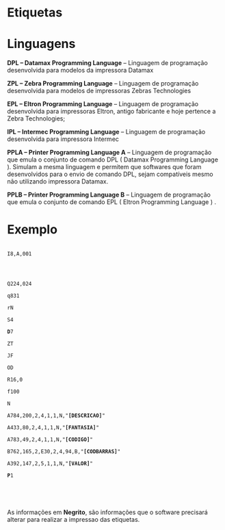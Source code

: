 # Etiquetas


# Linguagens

<strong>DPL – Datamax Programming Language</strong> – Linguagem de programação desenvolvida para modelos da impressora Datamax

<strong>ZPL – Zebra Programming Language</strong> – Linguagem de programação desenvolvida para modelos de impressoras Zebras Technologies

<strong>EPL – Eltron Programming Language</strong> – Linguagem de programação desenvolvida para impressoras Eltron, antigo fabricante e hoje pertence a Zebra Technologies;

<strong>IPL – Intermec Programming Language</strong> – Linguagem de programação desenvolvida para impressora Intermec

<strong>PPLA – Printer Programming Language A</strong> – Linguagem de programação que emula o conjunto de comando DPL ( Datamax Programming Language ). Simulam a mesma linguagem e permitem que softwares que foram desenvolvidos para o envio de comando DPL, sejam compatíveis mesmo não utilizando impressora Datamax.

<strong>PPLB – Printer Programming Language B</strong> – Linguagem de programação que emula o conjunto de comando EPL ( Eltron Programming Language ) .


# Exemplo
<p>

<code>
I8,A,001 <br />

<br />
Q224,024 <br />
q831 <br />
rN <br />
S4 <br />
<strong>D</strong>7 <br />
ZT <br />
JF <br />
OD <br />
R16,0 <br />
f100 <br />
N <br />
A784,200,2,4,1,1,N,"<strong>[DESCRICAO]</strong>" <br />
A433,80,2,4,1,1,N,"<strong>[FANTASIA]</strong>" <br />
A783,49,2,4,1,1,N,"<strong>[CODIGO]</strong>" <br />
B762,165,2,E30,2,4,94,B,"<strong>[CODBARRAS]</strong>" <br />
A392,147,2,5,1,1,N,"<strong>[VALOR]</strong>" <br />
<strong>P</strong>1 <br />

<br />
</code>
</p>


As informações em <strong>Negrito</strong>, são informações que o software precisará alterar 
para realizar a impressao das etiquetas.

